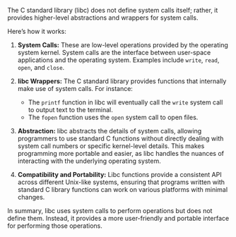 The C standard library (libc) does not define system calls itself; rather, it provides higher-level abstractions and wrappers for system calls. 

Here’s how it works:

1. **System Calls:** These are low-level operations provided by the operating system kernel. System calls are the interface between user-space applications and the operating system. Examples include `write`, `read`, `open`, and `close`.

2. **libc Wrappers:** The C standard library provides functions that internally make use of system calls. For instance:
   - The `printf` function in libc will eventually call the `write` system call to output text to the terminal.
   - The `fopen` function uses the `open` system call to open files.

3. **Abstraction:** libc abstracts the details of system calls, allowing programmers to use standard C functions without directly dealing with system call numbers or specific kernel-level details. This makes programming more portable and easier, as libc handles the nuances of interacting with the underlying operating system.

4. **Compatibility and Portability:** Libc functions provide a consistent API across different Unix-like systems, ensuring that programs written with standard C library functions can work on various platforms with minimal changes.

In summary, libc uses system calls to perform operations but does not define them. Instead, it provides a more user-friendly and portable interface for performing those operations.